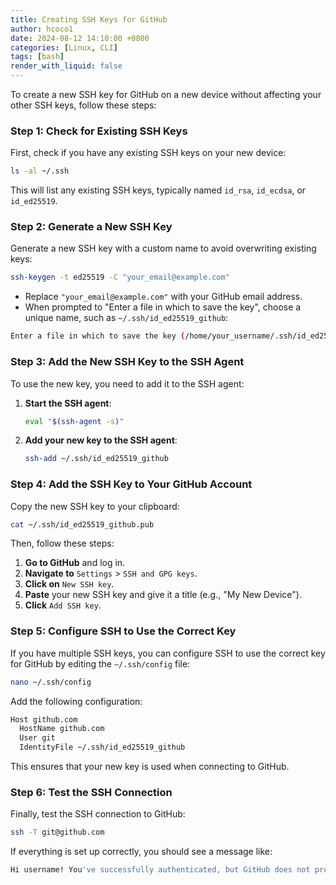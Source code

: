 ```yaml
---
title: Creating SSH Keys for GitHub
author: hcoco1
date: 2024-08-12 14:10:00 +0800
categories: [Linux, CLI]
tags: [bash]
render_with_liquid: false
---
```


To create a new SSH key for GitHub on a new device without affecting your other SSH keys, follow these steps:

### Step 1: Check for Existing SSH Keys

First, check if you have any existing SSH keys on your new device:

```bash
ls -al ~/.ssh
```

This will list any existing SSH keys, typically named `id_rsa`, `id_ecdsa`, or `id_ed25519`. 

### Step 2: Generate a New SSH Key

Generate a new SSH key with a custom name to avoid overwriting existing keys:

```bash
ssh-keygen -t ed25519 -C "your_email@example.com"
```

* Replace `"your_email@example.com"` with your GitHub email address.
* When prompted to "Enter a file in which to save the key", choose a unique name, such as `~/.ssh/id_ed25519_github`:

```bash
Enter a file in which to save the key (/home/your_username/.ssh/id_ed25519): /home/your_username/.ssh/id_ed25519_github
```

### Step 3: Add the New SSH Key to the SSH Agent

To use the new key, you need to add it to the SSH agent:

1. **Start the SSH agent**:

   ```bash
   eval "$(ssh-agent -s)"
   ```

2. **Add your new key to the SSH agent**:

   ```bash
   ssh-add ~/.ssh/id_ed25519_github
   ```

### Step 4: Add the SSH Key to Your GitHub Account

Copy the new SSH key to your clipboard:

```bash
cat ~/.ssh/id_ed25519_github.pub
```

Then, follow these steps:

1. **Go to GitHub** and log in.
2. **Navigate to** `Settings` > `SSH and GPG keys`.
3. **Click on** `New SSH key`.
4. **Paste** your new SSH key and give it a title (e.g., "My New Device").
5. **Click** `Add SSH key`.

### Step 5: Configure SSH to Use the Correct Key

If you have multiple SSH keys, you can configure SSH to use the correct key for GitHub by editing the `~/.ssh/config` file:

```bash
nano ~/.ssh/config
```

Add the following configuration:

```bash
Host github.com
  HostName github.com
  User git
  IdentityFile ~/.ssh/id_ed25519_github
```

This ensures that your new key is used when connecting to GitHub.

### Step 6: Test the SSH Connection

Finally, test the SSH connection to GitHub:

```bash
ssh -T git@github.com
```

If everything is set up correctly, you should see a message like:

```bash
Hi username! You've successfully authenticated, but GitHub does not provide shell access.
```

